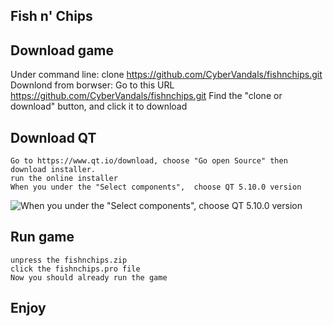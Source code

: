 ## Fish n' Chips

## Download game
 Under command line:
	clone https://github.com/CyberVandals/fishnchips.git
 Downlond from borwser:
	Go to this URL https://github.com/CyberVandals/fishnchips.git
	Find the "clone or download" button, and click it to download

## Download QT
	Go to https://www.qt.io/download, choose "Go open Source" then download installer.
	run the online installer
	When you under the "Select components",  choose QT 5.10.0 version
![When you under the "Select components",  choose QT 5.10.0 version](https://github.com/CyberVandals/fishnchips/blob/master/resources/images/QT_Version.png)

## Run game
	unpress the fishnchips.zip 
	click the fishnchips.pro file
	Now you should already run the game

## Enjoy